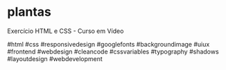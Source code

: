 # plantas
 Exercício HTML e CSS - Curso em Vídeo

#html #css #responsivedesign #googlefonts #backgroundimage #uiux #frontend #webdesign #cleancode #cssvariables #typography #shadows #layoutdesign #webdevelopment

